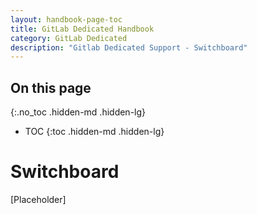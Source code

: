 ```yaml
---
layout: handbook-page-toc
title: GitLab Dedicated Handbook
category: GitLab Dedicated
description: "Gitlab Dedicated Support - Switchboard"
---
```


## On this page
{:.no_toc .hidden-md .hidden-lg}

- TOC
{:toc .hidden-md .hidden-lg}

# Switchboard

[Placeholder]

